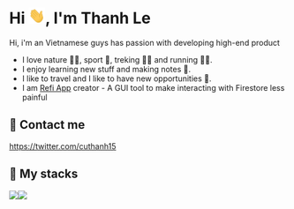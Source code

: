 # Hi <img src="https://raw.githubusercontent.com/ABSphreak/ABSphreak/master/gifs/Hi.gif" width="30px">, I'm Thanh Le

Hi, i'm an Vietnamese guys has passion with developing high-end product

- I love nature 🎣🌲, sport 💪, treking 🧗‍♂️ and running 🏃‍♂️.
- I enjoy learning new stuff and making notes 📄.
- I like to travel and I like to have new opportunities 🛫.
- I am [Refi App](https://refiapp.io/) creator - A GUI tool to make interacting with Firestore less painful


## 📧 Contact me

https://twitter.com/cuthanh15

## 🔮 My stacks

<a href="https://cuthanh.com"><img height="150px" src="https://github-readme-stats.vercel.app/api?username=thanhlmm&show_icons=true&hide_title=true&hide_border=true&theme=graywhite" /><img height="150px" src="https://github-readme-stats.vercel.app/api/top-langs/?username=thanhlmm&show_icons=true&layout=compact&langs_count=6&hide_title=true&hide_border=true&theme=graywhite" /></a>

